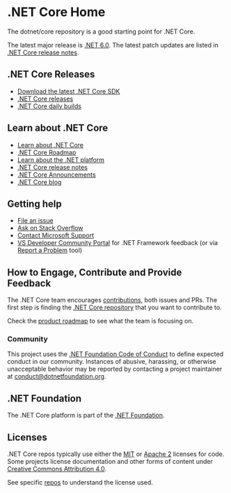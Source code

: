 ﻿# .NET Core Home

The dotnet/core repository is a good starting point for .NET Core.

The latest major release is [.NET 6.0](release-notes/6.0/README.md). The latest patch updates are listed in [.NET Core release notes](release-notes/README.md).

## .NET Core Releases

* [Download the latest .NET Core SDK](https://dotnet.microsoft.com/download/dotnet/6.0)
* [.NET Core releases](releases.md)
* [.NET Core daily builds](daily-builds.md)

## Learn about .NET Core

* [Learn about .NET Core](https://docs.microsoft.com/dotnet/core)
* [.NET Core Roadmap](https://github.com/dotnet/core/blob/main/roadmap.md)
* [Learn about the .NET platform](https://docs.microsoft.com/dotnet/standard/)
* [.NET Core release notes](https://github.com/dotnet/core/blob/main/release-notes/README.md)
* [.NET Core Announcements](https://github.com/dotnet/announcements)
* [.NET Core blog](https://blogs.msdn.microsoft.com/dotnet/tag/net-core/)

## Getting help

* [File an issue](Documentation/core-repos.md)
* [Ask on Stack Overflow](https://stackoverflow.com/questions/tagged/.net-core)
* [Contact Microsoft Support](https://support.microsoft.com/contactus/)
* [VS Developer Community Portal](https://developercommunity.visualstudio.com/) for .NET Framework feedback (or via [Report a Problem](https://aka.ms/vs-rap) tool)

## How to Engage, Contribute and Provide Feedback

The .NET Core team encourages [contributions](https://github.com/dotnet/runtime/blob/main/CONTRIBUTING.md), both issues and PRs. The first step is finding the [.NET Core repository](Documentation/core-repos.md) that you want to contribute to.

Check the [product roadmap](https://aka.ms/dotnet-product-roadmap) to see what the team is focusing on.

### Community

This project uses the [.NET Foundation Code of Conduct](https://dotnetfoundation.org/code-of-conduct) to define expected conduct in our community.
Instances of abusive, harassing, or otherwise unacceptable behavior may be reported by contacting a project maintainer at conduct@dotnetfoundation.org.

## .NET Foundation

The .NET Core platform is part of the [.NET Foundation](https://www.dotnetfoundation.org).

## Licenses

.NET Core repos typically use either the [MIT](LICENSE.TXT) or
[Apache 2](https://www.apache.org/licenses/LICENSE-2.0) licenses for code.
Some projects license documentation and other forms of content under
[Creative Commons Attribution 4.0](https://creativecommons.org/licenses/by/4.0/).

See specific [repos](Documentation/core-repos.md) to understand the license used.
